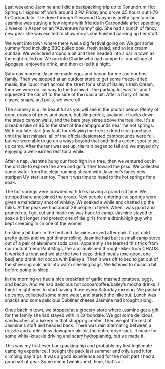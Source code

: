 Last weekend Jasmine and I did a backpacking trip up to Conundrum Hot Springs. I signed off work around 3 PM Friday and drove 3.5 hours out I-70 to Carbondale. The drive through Glenwood Canyon is pretty spectacular. Jasmine was staying a few nights with friends in Carbondale after spending 3 weeks in Aspen on an "Adventure Nanny" gig. She had a bunch of fancy new gear she was excited to show me as she finished packing up her stuff.

We went into town where there was a big festival going on. We got some yummy food including BBQ pulled pork, fresh salad, and an ice cream sundae. We wondered around a bit and then headed into a bar in town as the night rolled on. We ran into Charlie who had camped in our village at Apogaea, enjoyed a drink, and then called it a night.

Saturday morning Jasmine made eggs and bacon for me and our host family. Then we stopped at an outdoor store to get some freeze-dried meals, the liquor mart across the street for a shot of Bailey's Irish Cream, then we were on our way to the trailhead. The parking lot was full and I squeezed the car off to the side of the road a bit. After a flurry of laces, clasps, snaps, and pulls, we were off.

The scenery is quite beautiful as you will see in the photos below. Plenty of great groves of pines and aspen, bubbling creek, avalanche tracks down the steep canyon walls, and the bare grey skree above the tree line. It's a sizeable hike of 8.5 to the start of the campgrounds near the hot springs. With our late start (my fault for delaying the freeze dried meal purchase until the last minute), all of the official designated campgrounds were full, but we were able to go up a ways beyond that and find a decent spot to set up camp. After the tent was set up, the rain began to fall and we stayed dry enjoying a well-earned rest for a while.

After a nap, Jasmine hung our food high in a tree, then we ventured out in the drizzle to explore the area and go further toward the pass. We collected some water from the clear-running stream with Jasmine's fancy new steripen UV sterilizer toy. Then it was time to head to the hot springs for a soak.

The hot springs were crowded with folks having a grand old time. We stripped bare and joined the group. New people entering the springs were given a mandatory shot of whisky. We soaked a while and chatted up the folks. At the peak we had about 28 people in there. When I was good and pruned up, I got out and made my way back to camp. Jasmine stayed to soak a bit longer and protect one of the girls from a drunk/high guy who kept creeping in on one of the women.

I rested a bit back in the tent and Jasmine arrived after dark. It got cold pretty quick and we got dinner rolling. Jasmine had built a small camp stove out of a pair of aluminum soda cans. Apparently she learned this trick from our mutual friend Paul Mags, the accomplished through-hiker from CHAOS. It worked a treat and we ate the two freeze-dried meals (one good, one bad) and drank hot cocoa with Bailey's. Then it was off to bed to get out of the shivering cold and into warm sleeping bags. We listened to music a bit before going to sleep.

In the morning we had a nice breakfast of garlic mashed potatoes, eggs, and bacon. And we had delicious hot cocoa/coffee/bailey's mocha drinks. I think I might need to start having those every Saturday morning. We packed up camp, collected some more water, and started the hike out. Lunch was snacks and some delicious Dubliner cheese Jasmine had brought along.

Once back in town, we stopped at a grocery store where Jasmine got a gift for the family she had stayed with in Carbondale. We got some delicious sandwiches at a bakery in that shopping center. Then we got the rest of Jasmine's stuff and headed back. There was rain alternating between a drizzle and a relentless downpour almost the entire drive back. It made for some white-knuckle driving and scary hydroplaning, but we made it.

This was my first-ever backpacking trip and probably my first legitimate camping experience. I bought the pack last summer and only used it for climbing day trips. It was a good experience and for the most part I had a good set of gear. Some minor tweaks next, time, that's all.

<flickrshow href="https://www.flickr.com/photos/88096431@N00/sets/72157630831350450/"></flickrshow>
